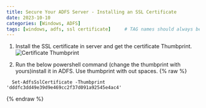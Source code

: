 ```yaml
---
title: Secure Your ADFS Server - Installing an SSL Certificate
date: 2023-10-10
categories: [Windows, ADFS]
tags: [windows, adfs, ssl certificate]     # TAG names should always be lowercase
---
```


1. Install the SSL certificate in server and get the certificate Thumbprint.
 ![Certificate Thumbprint](https://github.com/shyjuk/shyjuk.github.io/assets/9428173/b959a8b1-7ffd-47f7-af91-e5300e83c57e)

3. Run the below powershell command (change the thumbprint with yours)install it in ADFS. Use thumbprint with out spaces.
{% raw %}
```
  Set-AdfsSslCertificate -Thumbprint 'dddfc3dd49e39d9e469cc2f37d091a92545e4ac4'
```
{% endraw %}
